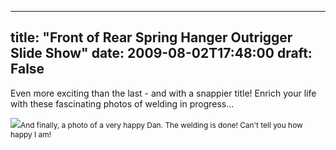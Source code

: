 
---
title: "Front of Rear Spring Hanger Outrigger Slide Show"
date: 2009-08-02T17:48:00
draft: False
---

Even more exciting than the last - and with a snappier title! Enrich your life with these fascinating photos of welding in progress...

[<img src="http://danandtheduke.co.uk/uploaded_images/IMG_0199-756836.JPG"/>](http://danandtheduke.co.uk/uploaded_images/IMG_0199-756873.JPG)<span style="font-size:85%;">And finally, a photo of a very happy Dan.  The welding is done!  Can't tell you how happy I am!</span>

